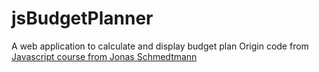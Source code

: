# jsBudgetPlanner
A web application to calculate and display budget plan
Origin code from [Javascript course from Jonas Schmedtmann](https://github.com/jonasschmedtmann/complete-javascript-course)
